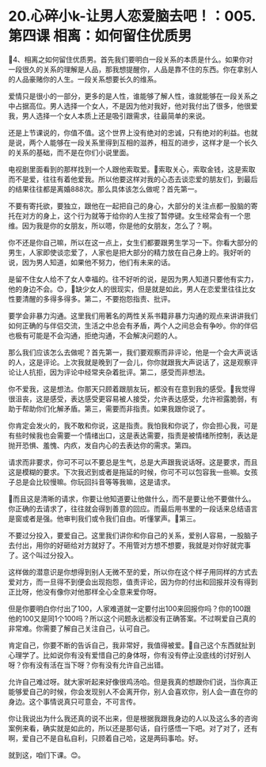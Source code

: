 # 20.心碎小k-让男人恋爱脑去吧！：005.第四课 相离：如何留住优质男

🎼4、相离之如何留住优质男。首先我们要明白一段关系的本质是什么。如果你对一段很久的关系的理解是人品，那我想提醒你，人品是靠不住的东西。你在拿别人的人品豪赌你的人生。一段关系想要长久的维系。

爱情只是很小的一部分，更多的是人性，谁能够了解人性，谁就能够在一段关系之中占据高位。男人选择一个女人，不是因为他对我好，他对我付出了很多，他很爱我，男人选择一个女人本质上还是吸引跟需求，往最简单的来说。

还是上节课说的，你值不值。这个世界上没有绝对的忠诚，只有绝对的利益。也就是说，两个人能够在一段关系里得到互相的滋养，相互的进步，这样才是一个长久的关系的基础，而不是在你们小说里面。

电视剧里面看到的那样找到一个人跟他索取爱。🎼索取关心，索取金钱，这是索取而不是爱，往往有着他爱我。所以他要这样对我的心态去谈恋爱的朋友们，到最后的结果往往都是离婚888次。那么具体该怎么做呢？首先第一。

不要有寄托欲，要独立，跟他在一起把自己的身心，大部分的关注点都一股脑的寄托在对方的身上，这个行为就等于给你的人生按了暂停键。女生经常会有一个思维。因为我是你的女朋友，所以嗯，你是他的女朋友，怎么了？啊。

你不还是你自己嘛，所以在这一点上，女生们都要跟男生学习一下。你看大部分的男生，人家即使谈恋爱了，人家也是把大部分的精力放在自己身上的。我好听的说，因为男人知道，如果他不努力，他们有未来的话。

是留不住女人给不了女人幸福的。往不好听的说，是因为男人知道只要他有实力，他的身边不会。😊，🎼缺少女人的很现实，但是就是如此，男人在恋爱里往往比女性要清醒的多得多得多。第二，不要抱怨指责、批评。

要学会非暴力沟通。这里我们用著名的两性关系书籍非暴力沟通的观点来讲讲我们如何正确的与伴侣交流，生活之中总会有矛盾，两个人之间总会有争吵。你的伴侣也极有可能是不会沟通，拒绝沟通，不会解决问题的人。

那么我们应该怎么去做呢？首先第一，我们要观察而非评论，他是一个会大声说话的人，这是评论。上次我就是晚到了一会儿，你你就跟我大声说话了，这是观察评论让人抗拒，因为评论中经常夹杂着批评。第二，感受而非想法。

你不爱我，这是想法。你那天只顾着跟朋友玩，都没有在意到我的感受。🎼我觉得很沮丧，这是感受，表达感受更容易被人接受，允许表达感受，允许袒露脆弱，有助于帮助你们化解矛盾。第三，需要而非指责。如果我跟你说了。

你肯定会发火的，我不敢和你说，这是指责。我怕我和你说了，你会担心我，可是有些时候我也会需要一个情绪出口，这是表达需要，指责是被情绪所控制，表达是抛开恐惧、羞愧、内疚，发自内心的去表达你的需求。第四。

请求而非要求，你可不可以不要总是生气，总是大声跟我说话呀。这是要求，而且这是模糊的要求。下次我迟到或者是拖延的时候，你可不可以包容我一些嘛。女孩子总是会比较慢嘛。你玩回抖音等等我嘛，这是请求。

🎼而且这是清晰的请求，你要让他知道要让他做什么，而不是要让他不要做什么。你正确的去请求了，往往就会得到善意的回应。而最后用书里的一段话来总结语言是窗或者是强。他审判我们或令我们自由。听懂掌声。🎼第三。

不要过分投入，要爱自己。这里我们讲你和你自己的关系，爱别人容易，一股脑子去付出，用你的好砸给对方就好了。不用管对方想不想要，我就是对你好就完事了。这个叫过分投入。

这样做的潜意识是你想得到别人无微不至的爱，所以你在这个样子用同样的方式去爱对方，而一旦得不到便会出现抱怨，值责评论，因为你的付出和回报并没有得到正比呀，他没有像你对他那样全心全意来爱你呀。

但是你要明白你付出了100，人家难道就一定要付出100来回报你吗？你的100跟他的100又是同1个100吗？所以这个问题永远都没有正确答案。不过啊爱自己真的非常难。你需要了解自己关注自己，认可自己。

肯定自己，你要不断的告诉自己，我非常好，我值得被爱。🎼自己这个东西就扯到心理学了。比如说你有没有爱惜自己的身体呀，你有没有停止没底线的讨好别人呀？你有没有活在当下呀？你有没有允许自己出错。

允许自己难过呀。就大家听起来好像很鸡汤哈。但是我真的想跟你们说，当你真正能够爱自己的时候，你会发现别人不会离开你，别人会喜欢你，别人会一直在你的身边。这个事情说真只可意会，不可言传。

你让我说出为什么我还真的说不出来，但是根据我跟我身边的人以及这么多的咨询案例来看，确实就是如此的，所以还是那句话，自行感悟一下吧。对了对了，还有啊，爱自己不是自私自利，只顾着自己哈，这是两码事哈。好。

就到这，咱们下课。😊。